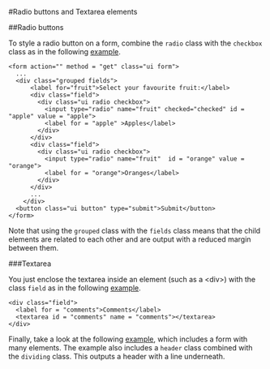 #Radio buttons and Textarea elements


##Radio buttons

To style a radio button on a form, combine  the `radio` class with the `checkbox` class as in the following <a href="archives/Class Htmls/ex11.html" target = "_blank">example</a>.

~~~
<form action="" method = "get" class="ui form">
  ...
  <div class="grouped fields">
      <label for="fruit">Select your favourite fruit:</label>
      <div class="field">
        <div class="ui radio checkbox">
          <input type="radio" name="fruit" checked="checked" id = "apple" value = "apple">
          <label for = "apple" >Apples</label>
        </div>
      </div>
      <div class="field">
        <div class="ui radio checkbox">
          <input type="radio" name="fruit"  id = "orange" value = "orange">
          <label for = "orange">Oranges</label>
        </div>
      </div>
      ...
    </div>
  <button class="ui button" type="submit">Submit</button>
</form>
~~~

Note that using the `grouped` class with the `fields` class means that the child elements are related to each other and are output with a reduced margin between them.


###Textarea

You just enclose the textarea inside an element (such as a &lt;div&gt;) with the class `field` as in the following <a href="archives/Class Htmls/ex12.html" target = "_blank">example</a>.

~~~
<div class="field">
  <label for = "comments">Comments</label>
  <textarea id = "comments" name = "comments"></textarea>
</div>
~~~

Finally, take a look at the following <a href="archives/Class Htmls/ex13.html" target = "_blank">example</a>, which includes a form with many elements. The example also
includes a `header` class combined with the `dividing` class. This outputs a header with a line underneath.

